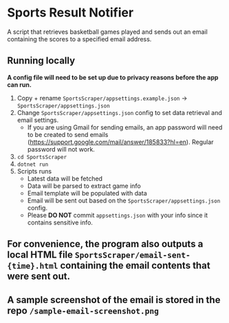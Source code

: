 # Sports Result Notifier

A script that retrieves basketball games played and sends out an email containing the scores to a specified email address.

## Running locally

**A config file will need to be set up due to privacy reasons before
the app can run.**

1. Copy + rename `SportsScraper/appsettings.example.json` -> `SportsScraper/appsettings.json`
2. Change `SportsScraper/appsettings.json` config to set data retrieval and email settings.
   - If you are using Gmail for sending emails, an app password will need to be created to send emails
     (https://support.google.com/mail/answer/185833?hl=en). Regular password will not work.
3. `cd SportsScraper`
4. `dotnet run`
5. Scripts runs
   - Latest data will be fetched
   - Data will be parsed to extract game info
   - Email template will be populated with data
   - Email will be sent out based on the `SportsScraper/appsettings.json` config.
   - Please **DO NOT** commit `appsettings.json` with your info since it contains sensitive info.

## For convenience, the program also outputs a local HTML file `SportsScraper/email-sent-{time}.html` containing the email contents that were sent out.

## A sample screenshot of the email is stored in the repo `/sample-email-screenshot.png`

